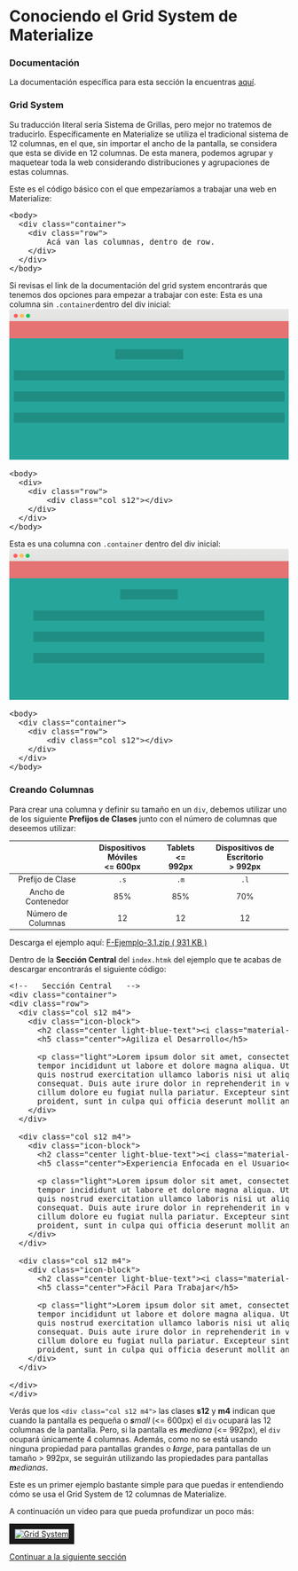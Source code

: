 # Conociendo el Grid System de Materialize

### Documentación

La documentación específica para esta sección la encuentras [aquí](http://materializecss.com/grid.html).

### Grid System
Su traducción literal sería Sistema de Grillas, pero mejor no tratemos de traducirlo. Específicamente en Materialize se utiliza el tradicional sistema de 12 columnas, en el que, sin importar el ancho de la pantalla, se considera que esta se divide en 12 columnas. De esta manera, podemos agrupar y maquetear toda la web considerando distribuciones y agrupaciones de estas columnas.

Este es el código básico con el que empezaríamos a trabajar una web en Materialize:

<pre>
&lt;body&gt;
  &lt;div class=&quot;container&quot;&gt;
    &lt;div class=&quot;row&quot;&gt;
        Acá van las columnas, dentro de row.
    &lt;/div&gt;
  &lt;/div&gt;
&lt;/body&gt;
</pre>

Si revisas el link de la documentación del grid system encontrarás que tenemos dos opciones para empezar a trabajar con este:
Esta es una columna sin `.container`dentro del div inicial:
![Sin Container](img/frontend3.3.1.png)

<pre>
&lt;body&gt;
  &lt;div&gt;
    &lt;div class=&quot;row&quot;&gt;
        &lt;div class=&quot;col s12&quot;&gt;&lt;/div&gt;
    &lt;/div&gt;
  &lt;/div&gt;
&lt;/body&gt;
</pre>

Esta es una columna con `.container` dentro del div inicial:
![Con Container](img/frontend3.3.2.png)

<pre>
&lt;body&gt;
  &lt;div class=&quot;container&quot;&gt;
    &lt;div class=&quot;row&quot;&gt;
        &lt;div class=&quot;col s12&quot;&gt;&lt;/div&gt;
    &lt;/div&gt;
  &lt;/div&gt;
&lt;/body&gt;
</pre>

### Creando Columnas

Para crear una columna y definir su tamaño en un `div`, debemos utilizar uno de los siguiente <b>Prefijos de Clases</b> junto con el número de columnas que deseemos utilizar:


|                   |Dispositivos Móviles <br>&lt;= 600px|Tablets <br>&lt;= 992px|Dispositivos de Escritorio <br>&gt; 992px|
|:-----------------:|:----------------------------------:|:---------------------:|:---------------------------------------:|
|Prefijo de Clase   |`.s`                                |`.m`                   |`.l`                                     |
|Ancho de Contenedor|85%                                 |85%                    |70%                                      |
|Número de Columnas |12                                  |12                     |12                                       |

Descarga el ejemplo aquí: [F-Ejemplo-3.1.zip ( 931 KB )](ejemplos/F-Ejemplo-3.1.zip)

Dentro de la **Sección Central** del `index.htmk` del ejemplo que te acabas de descargar encontrarás el siguiente código:</p>
<pre>
&lt;!--   Secci&#243;n Central   --&gt;
&lt;div class=&quot;container&quot;&gt;
&lt;div class=&quot;row&quot;&gt;
  &lt;div class=&quot;col s12 m4&quot;&gt;
    &lt;div class=&quot;icon-block&quot;&gt;
      &lt;h2 class=&quot;center light-blue-text&quot;&gt;&lt;i class=&quot;material-icons&quot;&gt;flash_on&lt;/i&gt;&lt;/h2&gt;
      &lt;h5 class=&quot;center&quot;&gt;Agiliza el Desarrollo&lt;/h5&gt;

      &lt;p class=&quot;light&quot;&gt;Lorem ipsum dolor sit amet, consectetur adipisicing elit, sed do eiusmod
      tempor incididunt ut labore et dolore magna aliqua. Ut enim ad minim veniam,
      quis nostrud exercitation ullamco laboris nisi ut aliquip ex ea commodo
      consequat. Duis aute irure dolor in reprehenderit in voluptate velit esse
      cillum dolore eu fugiat nulla pariatur. Excepteur sint occaecat cupidatat non
      proident, sunt in culpa qui officia deserunt mollit anim id est laborum.&lt;/p&gt;
    &lt;/div&gt;
  &lt;/div&gt;

  &lt;div class=&quot;col s12 m4&quot;&gt;
    &lt;div class=&quot;icon-block&quot;&gt;
      &lt;h2 class=&quot;center light-blue-text&quot;&gt;&lt;i class=&quot;material-icons&quot;&gt;group&lt;/i&gt;&lt;/h2&gt;
      &lt;h5 class=&quot;center&quot;&gt;Experiencia Enfocada en el Usuario&lt;/h5&gt;

      &lt;p class=&quot;light&quot;&gt;Lorem ipsum dolor sit amet, consectetur adipisicing elit, sed do eiusmod
      tempor incididunt ut labore et dolore magna aliqua. Ut enim ad minim veniam,
      quis nostrud exercitation ullamco laboris nisi ut aliquip ex ea commodo
      consequat. Duis aute irure dolor in reprehenderit in voluptate velit esse
      cillum dolore eu fugiat nulla pariatur. Excepteur sint occaecat cupidatat non
      proident, sunt in culpa qui officia deserunt mollit anim id est laborum.&lt;/p&gt;
    &lt;/div&gt;
  &lt;/div&gt;

  &lt;div class=&quot;col s12 m4&quot;&gt;
    &lt;div class=&quot;icon-block&quot;&gt;
      &lt;h2 class=&quot;center light-blue-text&quot;&gt;&lt;i class=&quot;material-icons&quot;&gt;settings&lt;/i&gt;&lt;/h2&gt;
      &lt;h5 class=&quot;center&quot;&gt;F&#225;cil Para Trabajar&lt;/h5&gt;

      &lt;p class=&quot;light&quot;&gt;Lorem ipsum dolor sit amet, consectetur adipisicing elit, sed do eiusmod
      tempor incididunt ut labore et dolore magna aliqua. Ut enim ad minim veniam,
      quis nostrud exercitation ullamco laboris nisi ut aliquip ex ea commodo
      consequat. Duis aute irure dolor in reprehenderit in voluptate velit esse
      cillum dolore eu fugiat nulla pariatur. Excepteur sint occaecat cupidatat non
      proident, sunt in culpa qui officia deserunt mollit anim id est laborum.&lt;/p&gt;
    &lt;/div&gt;
  &lt;/div&gt;

&lt;/div&gt;
&lt;/div&gt;
</pre>

Verás que los <code>&lt;div class=&quot;col s12 m4&quot;&gt;</code> las clases **s12** y **m4** indican que cuando la pantalla es pequeña o *<b>s</b>mall* (&lt;= 600px) el `div` ocupará las 12 columnas de la pantalla. Pero, si la pantalla es *<b>m</b>ediana* (&lt;= 992px), el `div` ocupará únicamente 4 columnas. Además, como no se está usando ninguna propiedad para pantallas grandes o *<b>l</b>arge*, para pantallas de un tamaño &gt; 992px, se seguirán utilizando las propiedades para pantallas *<b>m</b>edianas*.

Este es un primer ejemplo bastante simple para que puedas ir entendiendo cómo se usa el Grid System de 12 columnas de Materialize.

A continuación un video para que pueda profundizar un poco más:

<a href="http://www.youtube.com/watch?feature=player_embedded&v=f563saeMC10
" target="_blank"><img src="http://img.youtube.com/vi/f563saeMC10/0.jpg" 
alt="Grid System" width="240" height="180" border="10" /></a>


[Continuar a la siguiente sección](sem3_ejemplos.md)